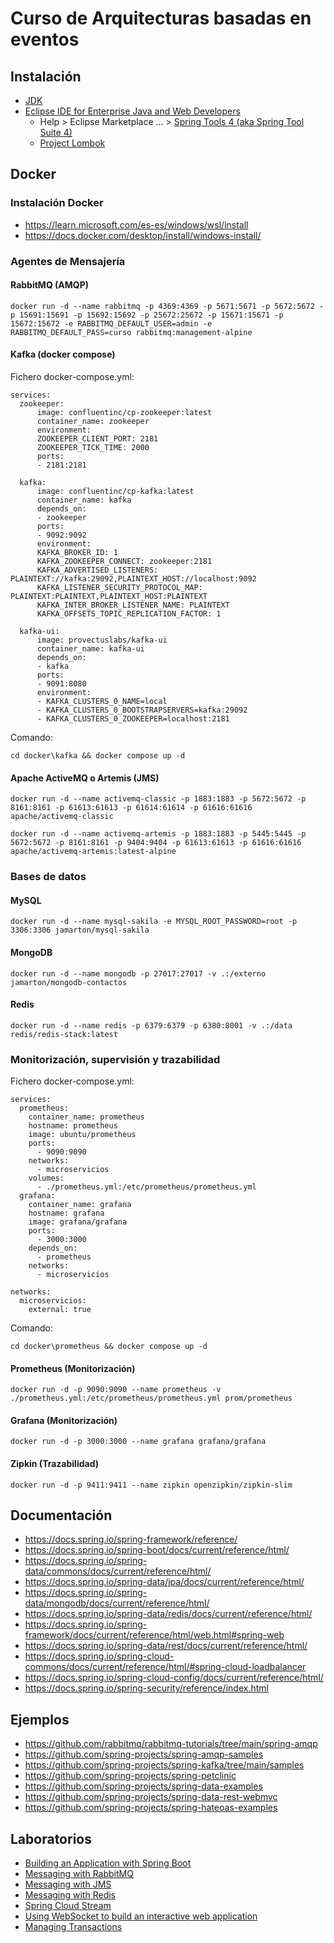 # Curso de Arquitecturas basadas en eventos

## Instalación

- [JDK](https://www.oracle.com/java/technologies/downloads/)
- [Eclipse IDE for Enterprise Java and Web Developers](https://www.eclipse.org/downloads/download.php?file=/technology/epp/downloads/release/2024-09/R/eclipse-jee-2024-09-R-win32-x86_64.zip)
  - Help > Eclipse Marketplace ... > [Spring Tools 4 (aka Spring Tool Suite 4)](https://marketplace.eclipse.org/content/spring-tools-4-aka-spring-tool-suite-4)
  - [Project Lombok](https://projectlombok.org/downloads/lombok.jar)

## Docker

### Instalación Docker

- <https://learn.microsoft.com/es-es/windows/wsl/install>
- <https://docs.docker.com/desktop/install/windows-install/>

### Agentes de Mensajería

#### RabbitMQ (AMQP)

    docker run -d --name rabbitmq -p 4369:4369 -p 5671:5671 -p 5672:5672 -p 15691:15691 -p 15692:15692 -p 25672:25672 -p 15671:15671 -p 15672:15672 -e RABBITMQ_DEFAULT_USER=admin -e RABBITMQ_DEFAULT_PASS=curso rabbitmq:management-alpine    

#### Kafka (docker compose)

Fichero docker-compose.yml:

    services:
      zookeeper:
          image: confluentinc/cp-zookeeper:latest
          container_name: zookeeper
          environment:
          ZOOKEEPER_CLIENT_PORT: 2181
          ZOOKEEPER_TICK_TIME: 2000
          ports:
          - 2181:2181
      
      kafka:
          image: confluentinc/cp-kafka:latest
          container_name: kafka
          depends_on:
          - zookeeper
          ports:
          - 9092:9092
          environment:
          KAFKA_BROKER_ID: 1
          KAFKA_ZOOKEEPER_CONNECT: zookeeper:2181
          KAFKA_ADVERTISED_LISTENERS: PLAINTEXT://kafka:29092,PLAINTEXT_HOST://localhost:9092
          KAFKA_LISTENER_SECURITY_PROTOCOL_MAP: PLAINTEXT:PLAINTEXT,PLAINTEXT_HOST:PLAINTEXT
          KAFKA_INTER_BROKER_LISTENER_NAME: PLAINTEXT
          KAFKA_OFFSETS_TOPIC_REPLICATION_FACTOR: 1
      
      kafka-ui:
          image: provectuslabs/kafka-ui
          container_name: kafka-ui
          depends_on:
          - kafka
          ports:
          - 9091:8080
          environment:
          - KAFKA_CLUSTERS_0_NAME=local
          - KAFKA_CLUSTERS_0_BOOTSTRAPSERVERS=kafka:29092
          - KAFKA_CLUSTERS_0_ZOOKEEPER=localhost:2181

Comando:

    cd docker\kafka && docker compose up -d

#### Apache ActiveMQ o Artemis (JMS)

    docker run -d --name activemq-classic -p 1883:1883 -p 5672:5672 -p 8161:8161 -p 61613:61613 -p 61614:61614 -p 61616:61616 apache/activemq-classic

    docker run -d --name activemq-artemis -p 1883:1883 -p 5445:5445 -p 5672:5672 -p 8161:8161 -p 9404:9404 -p 61613:61613 -p 61616:61616 apache/activemq-artemis:latest-alpine

### Bases de datos

#### MySQL

    docker run -d --name mysql-sakila -e MYSQL_ROOT_PASSWORD=root -p 3306:3306 jamarton/mysql-sakila

#### MongoDB

    docker run -d --name mongodb -p 27017:27017 -v .:/externo jamarton/mongodb-contactos

#### Redis

    docker run -d --name redis -p 6379:6379 -p 6380:8001 -v .:/data redis/redis-stack:latest

### Monitorización, supervisión y trazabilidad

Fichero docker-compose.yml:

    services:
      prometheus:
        container_name: prometheus
        hostname: prometheus
        image: ubuntu/prometheus
        ports:
          - 9090:9090
        networks:
          - microservicios
        volumes:
          - ./prometheus.yml:/etc/prometheus/prometheus.yml
      grafana:
        container_name: grafana
        hostname: grafana
        image: grafana/grafana
        ports:
          - 3000:3000
        depends_on:
          - prometheus
        networks:
          - microservicios

    networks:
      microservicios:
        external: true

Comando:

    cd docker\prometheus && docker compose up -d

#### Prometheus (Monitorización)

    docker run -d -p 9090:9090 --name prometheus -v ./prometheus.yml:/etc/prometheus/prometheus.yml prom/prometheus

#### Grafana (Monitorización)

    docker run -d -p 3000:3000 --name grafana grafana/grafana

#### Zipkin (Trazabilidad)

    docker run -d -p 9411:9411 --name zipkin openzipkin/zipkin-slim

## Documentación

- <https://docs.spring.io/spring-framework/reference/>
- <https://docs.spring.io/spring-boot/docs/current/reference/html/>
- <https://docs.spring.io/spring-data/commons/docs/current/reference/html/>
- <https://docs.spring.io/spring-data/jpa/docs/current/reference/html/>
- <https://docs.spring.io/spring-data/mongodb/docs/current/reference/html/>
- <https://docs.spring.io/spring-data/redis/docs/current/reference/html/>
- <https://docs.spring.io/spring-framework/docs/current/reference/html/web.html#spring-web>
- <https://docs.spring.io/spring-data/rest/docs/current/reference/html/>
- <https://docs.spring.io/spring-cloud-commons/docs/current/reference/html/#spring-cloud-loadbalancer>
- <https://docs.spring.io/spring-cloud-config/docs/current/reference/html/>
- <https://docs.spring.io/spring-security/reference/index.html>

## Ejemplos

- <https://github.com/rabbitmq/rabbitmq-tutorials/tree/main/spring-amqp>
- <https://github.com/spring-projects/spring-amqp-samples>
- <https://github.com/spring-projects/spring-kafka/tree/main/samples>
- <https://github.com/spring-projects/spring-petclinic>
- <https://github.com/spring-projects/spring-data-examples>
- <https://github.com/spring-projects/spring-data-rest-webmvc>
- <https://github.com/spring-projects/spring-hateoas-examples>

## Laboratorios

- [Building an Application with Spring Boot](https://spring.io/guides/gs/spring-boot)
- [Messaging with RabbitMQ](https://spring.io/guides/gs/messaging-rabbitmq)
- [Messaging with JMS](https://spring.io/guides/gs/messaging-jms)
- [Messaging with Redis](https://spring.io/guides/gs/messaging-redis)
- [Spring Cloud Stream](https://spring.io/guides/gs/spring-cloud-stream)
- [Using WebSocket to build an interactive web application](https://spring.io/guides/gs/messaging-stomp-websocket)
- [Managing Transactions](https://spring.io/guides/gs/managing-transactions)
